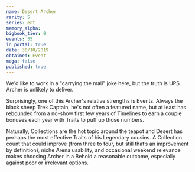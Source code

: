 ```yaml
---
name: Desert Archer
rarity: 5
series: ent
memory_alpha:
bigbook_tier: 8
events: 35
in_portal: true
date: 30/10/2019
obtained: Event
mega: false
published: true
---
```


We'd like to work in a "carrying the mail" joke here, but the truth is UPS Archer is unlikely to deliver. 

Surprisingly, one of this Archer's relative strengths is Events. Always the black sheep Trek Captain, he's not often a featured name, but at least has rebounded from a no-show first few years of Timelines to earn a couple bonuses each year with Traits to puff up those numbers. 

Naturally, Collections are the hot topic around the teapot and Desert has perhaps the most effective Traits of his Legendary cousins. A Collection count that could improve (from three to four, but still that’s an improvement by definition), niche Arena usability, and occasional weekend relevance makes choosing Archer in a Behold a reasonable outcome, especially against poor or irrelevant options.
